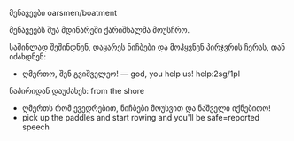 მენავეები oarsmen/boatment

მენავეებს შუა მდინარეში ქარიშხალმა მოუსჩრო.

საშინლად შეშინდნენ, დაყარეს ნიჩბები და მოჰყვნენ პირჯვრის ჩერას, თან იძახდნენ:

- ღმერთო, შენ გვიშველეო!
— god, you help us! help:2sg/1pl

ნაპირიდან დაუძახეს:
from the shore

- ღმერთს რომ ევედრებით, ნიჩბები მოუსვით და ნაშველი იქნებითო!
- pick up the paddles and start rowing and you'll be safe=reported speech